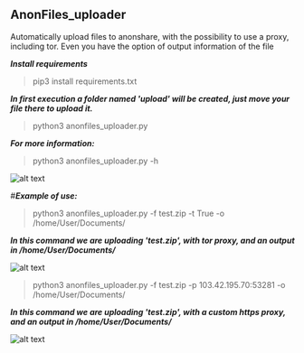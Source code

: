 ## AnonFiles_uploader

Automatically upload files to anonshare, with the possibility to use a proxy, including tor.
Even you have the option of output information of the file

***Install requirements***
>pip3 install requirements.txt

***In first execution a folder named 'upload' will be created, just move your file there to upload it.***
> python3 anonfiles_uploader.py

***For more information:***
>python3 anonfiles_uploader.py -h

![alt text](https://i.imgur.com/tCbVFbE.png)

#***Example of use:***

>python3 anonfiles_uploader.py -f test.zip -t True -o /home/User/Documents/

***In this command we are uploading 'test.zip', with tor proxy, and an output in /home/User/Documents/***

![alt text](https://i.imgur.com/7fkB0ce.jpeg)

>python3 anonfiles_uploader.py -f test.zip -p 103.42.195.70:53281 -o /home/User/Documents/

***In this command we are uploading 'test.zip', with a custom https proxy, and an output in /home/User/Documents/***

![alt text](https://i.imgur.com/g2urSOA.jpeg)




